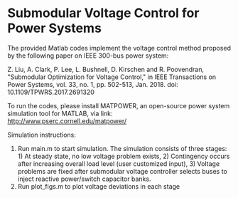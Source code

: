 # Submodular Voltage Control for Power Systems
The provided Matlab codes implement the voltage control method proposed by the following paper on IEEE 300-bus power system:

Z. Liu, A. Clark, P. Lee, L. Bushnell, D. Kirschen and R. Poovendran, "Submodular Optimization for Voltage Control," in IEEE Transactions on Power Systems, vol. 33, no. 1, pp. 502-513, Jan. 2018. doi: 10.1109/TPWRS.2017.2691320

To run the codes, please install MATPOWER, an open-source power system simulation tool for MATLAB, via link: http://www.pserc.cornell.edu/matpower/

Simulation instructions:
1. Run main.m to start simulation. The simulation consists of three stages: 1) At steady state, no low voltage problem exists, 2) Contingency occurs after increasing overall load level (user customized input), 3) Voltage problems are fixed after submodular voltage controller selects buses to inject reactive power/switch capacitor banks.
2. Run plot_figs.m to plot voltage deviations in each stage
